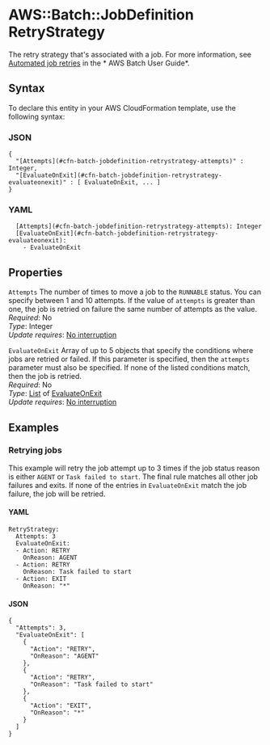 # AWS::Batch::JobDefinition RetryStrategy<a name="aws-properties-batch-jobdefinition-retrystrategy"></a>

The retry strategy that's associated with a job\. For more information, see [Automated job retries](https://docs.aws.amazon.com/batch/latest/userguide/job_retries.html) in the * AWS Batch User Guide*\.

## Syntax<a name="aws-properties-batch-jobdefinition-retrystrategy-syntax"></a>

To declare this entity in your AWS CloudFormation template, use the following syntax:

### JSON<a name="aws-properties-batch-jobdefinition-retrystrategy-syntax.json"></a>

```
{
  "[Attempts](#cfn-batch-jobdefinition-retrystrategy-attempts)" : Integer,
  "[EvaluateOnExit](#cfn-batch-jobdefinition-retrystrategy-evaluateonexit)" : [ EvaluateOnExit, ... ]
}
```

### YAML<a name="aws-properties-batch-jobdefinition-retrystrategy-syntax.yaml"></a>

```
  [Attempts](#cfn-batch-jobdefinition-retrystrategy-attempts): Integer
  [EvaluateOnExit](#cfn-batch-jobdefinition-retrystrategy-evaluateonexit): 
    - EvaluateOnExit
```

## Properties<a name="aws-properties-batch-jobdefinition-retrystrategy-properties"></a>

`Attempts`  <a name="cfn-batch-jobdefinition-retrystrategy-attempts"></a>
The number of times to move a job to the `RUNNABLE` status\. You can specify between 1 and 10 attempts\. If the value of `attempts` is greater than one, the job is retried on failure the same number of attempts as the value\.  
*Required*: No  
*Type*: Integer  
*Update requires*: [No interruption](https://docs.aws.amazon.com/AWSCloudFormation/latest/UserGuide/using-cfn-updating-stacks-update-behaviors.html#update-no-interrupt)

`EvaluateOnExit`  <a name="cfn-batch-jobdefinition-retrystrategy-evaluateonexit"></a>
Array of up to 5 objects that specify the conditions where jobs are retried or failed\. If this parameter is specified, then the `attempts` parameter must also be specified\. If none of the listed conditions match, then the job is retried\.  
*Required*: No  
*Type*: [List](aws-properties-batch-jobdefinition-evaluateonexit.md) of [EvaluateOnExit](aws-properties-batch-jobdefinition-evaluateonexit.md)  
*Update requires*: [No interruption](https://docs.aws.amazon.com/AWSCloudFormation/latest/UserGuide/using-cfn-updating-stacks-update-behaviors.html#update-no-interrupt)

## Examples<a name="aws-properties-batch-jobdefinition-retrystrategy--examples"></a>

### Retrying jobs<a name="aws-properties-batch-jobdefinition-retrystrategy--examples--Retrying_jobs"></a>

This example will retry the job attempt up to 3 times if the job status reason is either `AGENT` or `Task failed to start`\. The final rule matches all other job failures and exits\. If none of the entries in `EvaluateOnExit` match the job failure, the job will be retried\.

#### YAML<a name="aws-properties-batch-jobdefinition-retrystrategy--examples--Retrying_jobs--yaml"></a>

```
RetryStrategy:
  Attempts: 3
  EvaluateOnExit:
  - Action: RETRY
    OnReason: AGENT
  - Action: RETRY
    OnReason: Task failed to start
  - Action: EXIT
    OnReason: "*"
```

#### JSON<a name="aws-properties-batch-jobdefinition-retrystrategy--examples--Retrying_jobs--json"></a>

```
{
  "Attempts": 3,
  "EvaluateOnExit": [
    {
      "Action": "RETRY",
      "OnReason": "AGENT"
    },
    {
      "Action": "RETRY",
      "OnReason": "Task failed to start"
    },
    {
      "Action": "EXIT",
      "OnReason": "*"
    }
  ]
}
```
